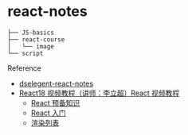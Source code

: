 # react-notes

```
├── JS-basics
├── react-course
│   └── image
└── script
```

Reference

- [dselegent-react-notes](https://github.com/dselegent/Learning-Notes/tree/master/react)
- [React18 视频教程（讲师：李立超）React 视频教程](https://www.bilibili.com/video/BV1bS4y1b7NV?p=19&vd_source=6145bca5bc5612c5da7202b32d7ded7b)
  - [React 预备知识](https://www.lilichao.com/index.php/2022/03/18/react%e9%a2%84%e5%a4%87%e7%9f%a5%e8%af%86/)
  - [React 入门](https://www.lilichao.com/index.php/2022/03/18/react%e5%85%a5%e9%97%a8/)
  - [渲染列表](https://www.lilichao.com/index.php/2022/03/19/%e6%b8%b2%e6%9f%93%e5%88%97%e8%a1%a8/)
